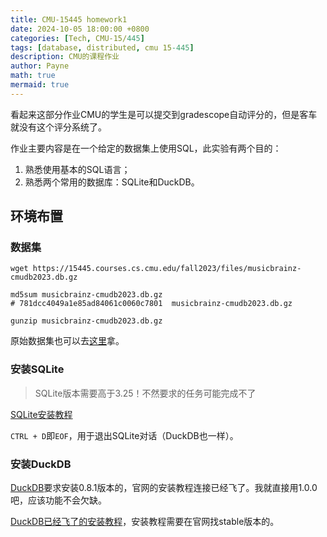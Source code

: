 ```yaml
---
title: CMU-15445 homework1
date: 2024-10-05 18:00:00 +0800
categories: [Tech, CMU-15/445]
tags: [database, distributed, cmu 15-445]
description: CMU的课程作业
author: Payne
math: true
mermaid: true
---
```


看起来这部分作业CMU的学生是可以提交到gradescope自动评分的，但是客车就没有这个评分系统了。

作业主要内容是在一个给定的数据集上使用SQL，此实验有两个目的：
1. 熟悉使用基本的SQL语言；
2. 熟悉两个常用的数据库：SQLite和DuckDB。

## 环境布置

### 数据集

```shell
wget https://15445.courses.cs.cmu.edu/fall2023/files/musicbrainz-cmudb2023.db.gz

md5sum musicbrainz-cmudb2023.db.gz
# 781dcc4049a1e85ad84061c0060c7801  musicbrainz-cmudb2023.db.gz

gunzip musicbrainz-cmudb2023.db.gz
```

原始数据集也可以去[这里](https://musicbrainz.org/doc/MusicBrainz_Database)拿。

### 安装SQLite

> SQLite版本需要高于3.25！不然要求的任务可能完成不了

[SQLite安装教程](https://www.tutorialspoint.com/sqlite/sqlite_installation.htm)

`CTRL + D`即`EOF`，用于退出SQLite对话（DuckDB也一样）。

### 安装DuckDB

[DuckDB](https://duckdb.org/)要求安装0.8.1版本的，官网的安装教程连接已经飞了。我就直接用1.0.0吧，应该功能不会欠缺。

[DuckDB已经飞了的安装教程](https://duckdb.org/docs/archive/0.8.1/installation)，安装教程需要在官网找stable版本的。